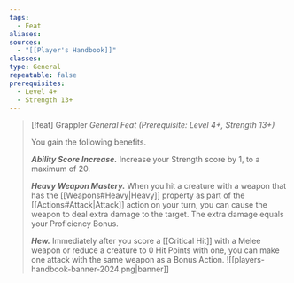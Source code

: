 ```yaml
---
tags:
  - Feat
aliases: 
sources:
  - "[[Player's Handbook]]"
classes: 
type: General
repeatable: false
prerequisites:
  - Level 4+
  - Strength 13+
---
```

>[!feat] Grappler
>_General Feat (Prerequisite: Level 4+, Strength 13+)_
>
>You gain the following benefits.
>
>**_Ability Score Increase._** Increase your Strength score by 1, to a maximum of 20.
>
>**_Heavy Weapon Mastery._** When you hit a creature with a weapon that has the [[Weapons#Heavy\|Heavy]] property as part of the [[Actions#Attack\|Attack]] action on your turn, you can cause the weapon to deal extra damage to the target. The extra damage equals your Proficiency Bonus.
>
>**_Hew._** Immediately after you score a [[Critical Hit]] with a Melee weapon or reduce a creature to 0 Hit Points with one, you can make one attack with the same weapon as a Bonus Action.
![[players-handbook-banner-2024.png|banner]]